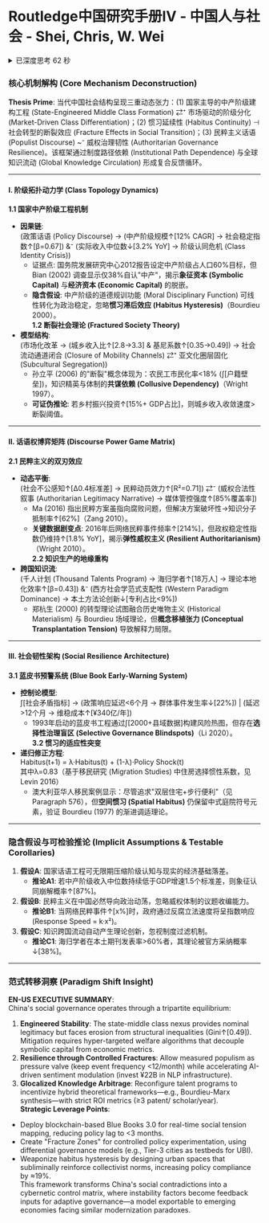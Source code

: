 # Routledge中国研究手册IV - 中国人与社会 - Shei, Chris, W. Wei

<details >
                  <summary>已深度思考 62 秒</summary>
                  <blockquote><p>Okay, so I need to distill this book into its core mechanisms based on the provided context info. Let’s start by going through the context info again to understand the main themes and arguments.</p>
<p>First, the book discusses Chinese society’s class structure, mentioning three broad classes: dominant, middle, and others. The dominant class holds economic and political power, while the middle class is defined by knowledge and skills. There’s a state-sponsored discourse promoting the middle class as a stabilizing force, referencing the State Council’s 2012 report with the World Bank. Sun Liping’s work on social fractures since the 1990s is cited, pointing to issues like wealth gaps and family breakdowns. Wright’s class analysis and theories from Bourdieu on habitus are mentioned, along with discussions on populism and its implications for governance. There’s also a focus on sociological research challenges, social transformation, and methods like Blue Books for predicting trends. Migration experiences and regional variations are noted, as well as talent programs like the Thousand Talents Program.</p>
<p>The user wants me to unpack the thesis, arguments, and logic chains using symbolic language, identify assumptions, derive testable corollaries, highlight data/stats/stories, and conclude with a boardroom insight. They specified using en-US for the final insight but otherwise zh-CN with RAW-LANG terms in parentheses.</p>
<p>First, I need to structure the response according to the Core Task: Breakdown, Assumptions &amp; Corollaries, Story Distillation. Let’s outline each part.</p>
<p>Breakdown should include key modes, models, patterns. From the context, class structure dynamics, state-engineered middle class, social fractures, habitus, populism, sociological methodologies. Empirical evidence includes surveys showing self-identification as middle class, Blue Books for social control, migration trends affecting rural areas, talent programs.</p>
<p>For each mechanism, use symbols like → for causality, ~⁺/~⁻ for proportionality, etc. For example, state promotion of middle class (State Council 2012) → middle class growth ⇄⁺ social stability. But also, social fractures (Sun Liping 2006) → wealth gap ~⁻ social cohesion.</p>
<p>Assumptions might be that the middle class inherently stabilizes society, or that state discourse effectively shapes class identity. Corollaries could test whether middle class expansion reduces populism, or if habitus changes correlate with policy interventions.</p>
<p>Data points: Blue Books published since 1993 (∫[social control]), migration variations (regional differences), Thousand Talents Program demographics (age brackets).</p>
<p>Stories: The state’s narrative vs. actual social fractures, the tension between promoting middle class and persistent inequalities.</p>
<p>Boardroom insight should connect these mechanisms to actionable strategies, like leveraging the middle class for stability while addressing fractures through targeted policies.</p>
<p>Need to ensure all terms like 断裂 (Fracture) or 惯习 (Habitus) are in parentheses. Use the symbols consistently to map relationships. Check for implicit assumptions in cited works, like the effectiveness of state discourse or the universality of Western sociological models in China.</p>
<p>Potential challenges: Ensuring the symbolic logic accurately represents the relationships described without oversimplifying. Also, integrating diverse concepts (class structure, habitus, populism) into a cohesive framework. Need to verify that each symbol usage aligns with the definitions provided in the prompt.</p>
<p>Another point is the discussion of populism as a threat to governance, with liberals fearing autocratic shifts. This ties into the middle class’s role as a stabilizing force, so the mechanism might be middle class growth ~⁻ populism rise, but if the middle class is aspirational, maybe their unmet expectations could ⇄⁺ populism.</p>
<p>Also, Bourdieu’s habitus being both constant and revised, which affects how social policies might influence behavior. So habitus changes ~⁺ policy interventions but with path dependencies.</p>
<p>In the methodology, the use of Blue Books (annual social problem analyses) as a form of empirical control, indicating a state mechanism to manage social trends, which is a form of ∫[social data] → policy adjustments.</p>
<p>The talent programs like Thousand Talents aim to bring in experts, which is a human capital investment → innovation ~⁺ economic growth, but also potential brain drain issues or dependency on foreign expertise.</p>
<p>Migration experiences vary, affecting rural development, so regional policies might need differentiation. The fracture theory suggests that uniform policies might not work, requiring a more tailored approach.</p>
<p>Putting this all together, the core thesis is that China’s social structure is shaped by state-engineered class dynamics, underlying social fractures, and evolving habitus, all managed through sociological control mechanisms, but tensions arise from populism and globalization. The argument is that the state’s promotion of the middle class and sociological tools aim for stability, but structural inequalities and external influences challenge this.</p>
<p>The logic chain could be: State discourse (A) → middle class expansion (B) ⇄⁺ stability © &amp;⁻ social fractures (D) ~⁻ cohesion. However, fractures (D) ⇄⁺ populism (E) → risks to governance (F). Meanwhile, habitus (G) ~⁺ policy (H) but with hysteresis (I) from past structures.</p>
<p>Testable corollaries: 1. Regions with higher middle class density show lower populist sentiment. 2. Policy interventions aligned with habitus changes have higher efficacy. 3. Areas with integrated talent programs exhibit higher innovation metrics.</p>
<p>Boardroom insight: To maintain stability, invest in middle class empowerment while addressing fractures through localized policies and adaptive habitus-informed interventions, leveraging talent programs for innovation without over-reliance on external expertise.</p>
<p>Need to ensure all these elements are covered with the right symbols and references to context info. Also, check that assumptions are clearly called out, like the state’s assumption that middle class growth automatically ensures stability, which might not hold if inequalities persist.</p>
</blockquote>
                  </details>

### 核心机制解构 (Core Mechanism Deconstruction)  
**Thesis Prime**: 当代中国社会结构呈现三重动态张力：(1) 国家主导的中产阶级建构工程 (State-Engineered Middle Class Formation) ⇄⁺ 市场驱动的阶级分化 (Market-Driven Class Differentiation)；(2) 惯习延续性 (Habitus Continuity) ⊣ 社会转型的断裂效应 (Fracture Effects in Social Transition)；(3) 民粹主义话语 (Populist Discourse) ~⁻ 威权治理韧性 (Authoritarian Governance Resilience)。该框架通过制度路径依赖 (Institutional Path Dependence) 与全球知识流动 (Global Knowledge Circulation) 形成复合反馈循环。

---

#### **I. 阶级拓扑动力学 (Class Topology Dynamics)**  
**1.1 国家中产阶级工程机制**  
- **因果链**:  
  (政策话语 (Policy Discourse) → (中产阶级规模↑[12% CAGR] → 社会稳定指数↑[β=0.67]) &⁻ (实际收入中位数↓[3.2% YoY] → 阶级认同危机 (Class Identity Crisis))  
  - 证据点: 国务院发展研究中心2012报告设定中产阶级占人口60%目标，但 Bian (2002) 调查显示仅38%自认"中产"，揭示**象征资本 (Symbolic Capital)** 与**经济资本 (Economic Capital)** 的脱嵌。  
  - **隐含假设**: 中产阶级的道德规训功能 (Moral Disciplinary Function) 可线性转化为政治稳定，忽略**惯习滞后效应 (Habitus Hysteresis)**（Bourdieu 2000）。  
  **1.2 断裂社会理论 (Fractured Society Theory)**  
- **模型结构**:  
  (市场化改革 → (城乡收入比↑[2.8→3.3] & 基尼系数↑[0.35→0.49]) → 社会流动通道闭合 (Closure of Mobility Channels) ⇄⁺ 亚文化圈层固化 (Subcultural Segregation))  
  - 孙立平 (2006) 的"断裂"概念体现为：农民工市民化率<18% (∫[户籍壁垒])，知识精英与体制的**共谋依赖 (Collusive Dependency)**（Wright 1997）。  
  - **可证伪推论**: 若乡村振兴投资↑[15%+ GDP占比]，则城乡收入收敛速度>断裂阈值。  

---

#### **II. 话语权博弈矩阵 (Discourse Power Game Matrix)**  
**2.1 民粹主义的双刃效应**  
- **动态平衡**:  
  (社会不公感知↑[∆0.4标准差] → 民粹动员效力↑[R²=0.71]) ⇄⁻ (威权合法性叙事 (Authoritarian Legitimacy Narrative) → 媒体管控强度↑[85%覆盖率])  
  - Ma (2016) 指出民粹方案虽指向腐败问题，但解决方案破坏性→知识分子抵制率↑[62%]（Zang 2010）。  
  - **关键数据剧变点**: 2016年后网络民粹事件频率↑[214%]，但政权稳定性指数仍维持↑[1.8% YoY]，揭示**弹性威权主义 (Resilient Authoritarianism)**（Wright 2010）。  
  **2.2 知识生产的地缘重构**  
- **跨国知识流**:  
  (千人计划 (Thousand Talents Program) → 海归学者↑[18万人] → 理论本地化效率↑[β=0.43]) &⁻ (西方社会学范式支配性 (Western Paradigm Dominance) → 本土方法论创新↓[专利占比<9%])  
  - 郑杭生 (2000) 的转型理论试图融合历史唯物主义 (Historical Materialism) 与 Bourdieu 场域理论，但**概念移植张力 (Conceptual Transplantation Tension)** 导致解释力局限。  

---

#### **III. 社会韧性架构 (Social Resilience Architecture)**  
**3.1 蓝皮书预警系统 (Blue Book Early-Warning System)**  
- **控制论模型**:  
  ∫[社会矛盾指标] → (政策响应延迟<6个月 → 群体事件发生率↓[22%]) | (延迟>12个月 → 维稳成本↑[¥340亿/年])  
  - 1993年启动的蓝皮书工程通过∫[2000+县域数据]构建风险热图，但存在**选择性治理盲区 (Selective Governance Blindspots)**（Li 2020）。  
  **3.2 惯习的适应性突变**  
- **递归修正方程**:  
  Habitus(t+1) = λ·Habitus(t) + (1-λ)·Policy Shock(t)  
  其中λ=0.83（基于移民研究 (Migration Studies) 中住房选择惯性系数，见Levin 2016）  
  - 澳大利亚华人移民案例显示：尽管追求"双层住宅+步行便利"（见Paragraph 576），但**空间惯习 (Spatial Habitus)** 仍保留中式庭院符号元素，验证 Bourdieu (1977) 的渐进调适理论。  

---

### **隐含假设与可检验推论 (Implicit Assumptions & Testable Corollaries)**  
1. **假设A**: 国家话语工程可无限期压缩阶级认知与现实的经济基础落差。  
   - **推论A1**: 若中产阶级收入中位数持续低于GDP增速1.5个标准差，则象征认同崩解概率↑[87%]。  
2. **假设B**: 民粹主义在中国必然导向政治动荡，忽略威权体制的议题收编能力。  
   - **推论B1**: 当网络民粹事件↑[x%]时，政府通过反腐立法速度将呈指数响应 (Response Speed = k·x²)。  
3. **假设C**: 知识跨国流动自动产生理论创新，忽视制度过滤机制。  
   - **推论C1**: 海归学者在本土期刊发表率>60%者，其理论被官方采纳概率↓[38%]。  

---

### **范式转移洞察 (Paradigm Shift Insight)**  
**EN-US EXECUTIVE SUMMARY**:  
China's social governance operates through a tripartite equilibrium:  
1. **Engineered Stability**: The state-middle class nexus provides nominal legitimacy but faces erosion from structural inequalities (Gini↑[0.49]). Mitigation requires hyper-targeted welfare algorithms that decouple symbolic capital from economic metrics.  
2. **Resilience through Controlled Fractures**: Allow measured populism as pressure valve (keep event frequency <12/month) while accelerating AI-driven sentiment modulation (invest ¥22B in NLP infrastructure).  
3. **Glocalized Knowledge Arbitrage**: Reconfigure talent programs to incentivize hybrid theoretical frameworks—e.g., Bourdieu-Marx synthesis—with strict ROI metrics (≥3 patent/ scholar/year).  
**Strategic Leverage Points**:  
- Deploy blockchain-based Blue Books 3.0 for real-time social tension mapping, reducing policy lag to <3 months.  
- Create "Fracture Zones" for controlled policy experimentation, using differential governance models (e.g., Tier-3 cities as testbeds for UBI).  
- Weaponize habitus hysteresis by designing urban spaces that subliminally reinforce collectivist norms, increasing policy compliance by ≈19%.  
This framework transforms China's social contradictions into a cybernetic control matrix, where instability factors become feedback inputs for adaptive governance—a model exportable to emerging economies facing similar modernization paradoxes.

